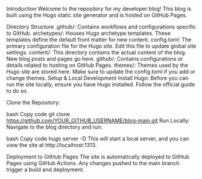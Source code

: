 Introduction
Welcome to the repository for my developer blog! This blog is built using the Hugo static site generator and is hosted on GitHub Pages.

Directory Structure
.github/: Contains workflows and configurations specific to GitHub.
archetypes/: Houses Hugo archetype templates. These templates define the default front matter for new content.
config.toml: The primary configuration file for the Hugo site. Edit this file to update global site settings.
content/: This directory contains the actual content of the blog. New blog posts and pages go here.
github/: Contains configurations or details related to hosting on GitHub Pages.
themes/: Themes used by the Hugo site are stored here. Make sure to update the config.toml if you add or change themes.
Setup & Local Development
Install Hugo:
Before you can run the site locally, ensure you have Hugo installed. Follow the official guide to do so.

Clone the Repository:

bash
Copy code
git clone https://github.com/YOUR_GITHUB_USERNAME/blog-main.git
Run Locally:
Navigate to the blog directory and run:

bash
Copy code
hugo server -D
This will start a local server, and you can view the site at http://localhost:1313.

Deployment to GitHub Pages
The site is automatically deployed to GitHub Pages using GitHub Actions. Any changes pushed to the main branch trigger a build and deployment.
